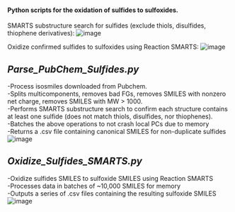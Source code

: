 #### Python scripts for the oxidation of sulfides to sulfoxides.
SMARTS substructure search for sulfides (exclude thiols, disulfides, thiophene derivatives):
![image](https://user-images.githubusercontent.com/49004818/184214576-20cecf8b-39e9-43a9-a098-bdda980b4d3c.png)

Oxidize confirmed sulfides to sulfoxides using Reaction SMARTS:
![image](https://user-images.githubusercontent.com/49004818/184214668-0928a15a-4067-48ba-9776-04873081e246.png)

*Parse_PubChem_Sulfides.py*
-------------------------------
-Process isosmiles downloaded from Pubchem.  
-Splits multicomponents, removes bad FGs, removes SMILES with nonzero net charge, removes SMILES with MW > 1000.  
-Performs SMARTS substructure search to confirm each structure contains at least one sulfide (does not match thiols, disulfides, nor thiophenes).  
-Batches the above operations to not crash local PCs due to memory  
-Returns a .csv file containing canonical SMILES for non-duplicate sulfides  
![image](https://user-images.githubusercontent.com/49004818/184212482-d9021d20-f924-40df-a2d0-d993e01ac6b9.png)  

*Oxidize_Sulfides_SMARTS.py*
-------------------------------
-Oxidize sulfides SMILES to sulfoxide SMILES using Reaction SMARTS  
-Processes data in batches of ~10,000 SMILES for memory  
-Outputs a series of .csv files containing the resulting sulfoxide SMILES
![image](https://user-images.githubusercontent.com/49004818/184225353-41fbcf7f-f6a1-49e5-abb7-ebeb1307d80b.png)

